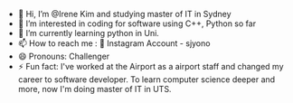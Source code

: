 - 👋 Hi, I’m @Irene Kim and studying master of IT in Sydney
- 👀 I’m interested in coding for software using C++, Python so far
- 🌱 I’m currently learning python in Uni.
- 📫 How to reach me :
     💞️ Instagram Account - sjyono
- 😄 Pronouns: Challenger
- ⚡ Fun fact: I've worked at the Airport as a airport staff and changed my career to software developer.
              To learn computer science deeper and more, now I'm doing master of IT in UTS.

<!---
Ireene00/Ireene00 is a ✨ special ✨ repository because its `README.md` (this file) appears on your GitHub profile.
You can click the Preview link to take a look at your changes.
--->
